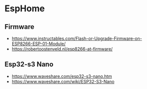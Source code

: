 # EspHome

## Firmware
- https://www.instructables.com/Flash-or-Upgrade-Firmware-on-ESP8266-ESP-01-Module/
- https://robertoostenveld.nl/esp8266-at-firmware/
  
## Esp32-s3 Nano
- https://www.waveshare.com/esp32-s3-nano.htm
- https://www.waveshare.com/wiki/ESP32-S3-Nano
